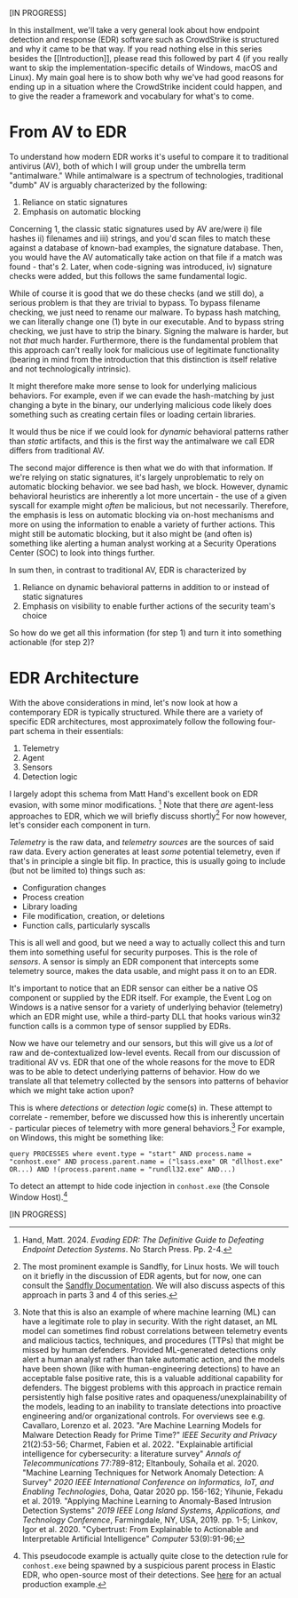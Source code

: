 \[IN PROGRESS\]

In this installment, we'll take a very general look about how endpoint detection and response (EDR) software such as CrowdStrike is structured and why it came to be that way. If you read nothing else in this series besides the [[Introduction]], please read this followed by part 4 (if you really want to skip the implementation-specific details of Windows, macOS and Linux). My main goal here is to show both why we've had good reasons for ending up in a situation where the CrowdStrike incident could happen, and to give the reader a framework and vocabulary for what's to come.
# From AV to EDR

To understand how modern EDR works it's useful to compare it to traditional antivirus (AV), both of which I will group under the umbrella term "antimalware." While antimalware is a spectrum of technologies, traditional "dumb" AV is arguably characterized by the following:

1. Reliance on static signatures
2. Emphasis on automatic blocking

Concerning 1, the classic static signatures used by AV are/were i) file hashes ii) filenames and iii) strings, and you'd scan files to match these against a database of known-bad examples, the signature database. Then, you would have the AV automatically take action on that file if a match was found - that's 2. Later, when code-signing was introduced, iv) signature checks were added, but this follows the same fundamental logic. 

While of course it is good that we do these checks (and we still do), a serious problem is that they are trivial to bypass. To bypass filename checking, we just need to rename our malware. To bypass hash matching, we can literally change one (1) byte in our executable. And to bypass string checking, we just have to strip the binary. Signing the malware is harder, but not *that* much harder. Furthermore, there is the fundamental problem that this approach can't really look for malicious use of legitimate functionality (bearing in mind from the introduction that this distinction is itself relative and not technologically intrinsic).

It might therefore make more sense to look for underlying malicious behaviors. For example, even if we can evade the hash-matching by just changing a byte in the binary, our underlying malicious code likely does something such as creating certain files or loading certain libraries. 

It would thus be nice if we could look for *dynamic* behavioral patterns rather than *static* artifacts, and this is the first way the antimalware we call EDR differs from traditional AV. 

The second major difference is then what we do with that information. If we're relying on static signatures, it's largely unproblematic to rely on automatic blocking behavior. we see bad hash, we block. However, dynamic behavioral heuristics are inherently a lot more uncertain - the use of a given syscall for example might *often* be malicious, but not necessarily. Therefore, the emphasis is less on automatic blocking via on-host mechanisms and more on using the information to enable a variety of further actions. This might still be automatic blocking, but it also might be (and often is) something like alerting a human analyst working at a Security Operations Center (SOC) to look into things further.

In sum then, in contrast to traditional AV, EDR is characterized by

1. Reliance on dynamic behavioral patterns in addition to or instead of static signatures
2. Emphasis on visibility to enable further actions of the security team's choice

So how do we get all this information (for step 1) and turn it into something actionable (for step 2)?

# EDR Architecture

With the above considerations in mind, let's now look at how a contemporary EDR is typically structured. While there are a variety of specific EDR architectures, most approximately follow the following four-part schema in their essentials:

1. Telemetry
2. Agent
3. Sensors
4. Detection logic

I largely adopt this schema from Matt Hand's excellent book on EDR evasion, with some minor modifications. [^1] Note that there *are* agent-less approaches to EDR, which we will briefly discuss shortly[^2] For now however, let's consider each component in turn.

*Telemetry* is the raw data, and *telemetry sources* are the sources of said raw data. Every action generates at least *some* potential telemetry, even if that's in principle a single bit flip. In practice, this is usually going to include (but not be limited to) things such as:

* Configuration changes
* Process creation
* Library loading
* File modification, creation, or deletions
* Function calls, particularly syscalls

This is all well and good, but we need a way to actually collect this and turn them into something useful for security purposes. This is the role of *sensors*. A sensor is simply an EDR component that intercepts some telemetry source, makes the data usable, and might pass it on to an EDR. 

It's important to notice that an EDR sensor can either be a native OS component or supplied by the EDR itself. For example, the Event Log on Windows is a native sensor for a variety of underlying behavior (telemetry) which an EDR might use, while a third-party DLL that hooks various win32 function calls is a common type of sensor supplied by EDRs.

Now we have our telemetry and our sensors, but this will give us a *lot* of raw and de-contextualized low-level events. Recall from our discussion of traditional AV vs. EDR that one of the whole reasons for the move to EDR was to be able to detect underlying patterns of behavior. How do we translate all that telemetry collected by the sensors into patterns of behavior which we might take action upon?

This is where *detections* or *detection logic* come(s) in. These attempt to correlate - remember, before we discussed how this is inherently uncertain - particular pieces of telemetry with more general behaviors.[^3] For example, on Windows, this might be something like:

```
query PROCESSES where event.type = "start" AND process.name = "conhost.exe" AND process.parent.name = ("lsass.exe" OR "dllhost.exe" OR...) AND !(process.parent.name = "rundll32.exe" AND...)
```

To detect an attempt to hide code injection in `conhost.exe` (the Console Window Host).[^4]

\[IN PROGRESS\]

[^1]: Hand, Matt. 2024. *Evading EDR: The Definitive Guide to Defeating Endpoint Detection Systems*. No Starch Press. Pp. 2-4.
[^2]: The most prominent example is Sandfly, for Linux hosts. We will touch on it briefly in the discussion of EDR agents, but for now, one can consult the [Sandfly Documentation](https://docs.sandflysecurity.com/docs/getting-started). We will also discuss aspects of this approach in parts 3 and 4 of this series.
[^4]: This pseudocode example is actually quite close to the detection rule for `conhost.exe` being spawned by a suspicious parent process in Elastic EDR, who open-source most of their detections. See [here](https://github.com/elastic/detection-rules/blob/main/rules/windows/execution_via_hidden_shell_conhost.toml) for an actual production example.
[^3]: Note that this is also an example of where machine learning (ML) can have a legitimate role to play in security. With the right dataset, an ML model can sometimes find robust correlations between telemetry events and malicious tactics, techniques, and procedures (TTPs) that might be missed by human defenders. Provided ML-generated detections only alert a human analyst rather than take automatic action, and the models have been shown (like with human-engineering detections) to have an acceptable false positive rate, this is a valuable additional capability for defenders. The biggest problems with this approach in practice remain persistently high false positive rates and opaqueness/unexplainability of the models, leading to an inability to translate detections into proactive engineering and/or organizational controls. For overviews see e.g. Cavallaro, Lorenzo et al. 2023. "Are Machine Learning Models for Malware Detection Ready for Prime Time?" *IEEE Security and Privacy* 21(2):53-56; Charmet, Fabien et al. 2022. "Explainable artificial intelligence for cybersecurity: a literature survey" *Annals of Telecommunications* 77:789-812; Eltanbouly, Sohaila et al. 2020. "Machine Learning Techniques for Network Anomaly Detection: A Survey" *2020 IEEE International Conference on Informatics, IoT, and Enabling Technologies*, Doha, Qatar 2020 pp. 156-162; Yihunie, Fekadu et al. 2019. "Applying Machine Learning to Anomaly-Based Intrusion Detection Systems" *2019 IEEE Long Island Systems, Applications, and Technology Conference*, Farmingdale, NY, USA, 2019. pp. 1-5; Linkov, Igor et al. 2020. "Cybertrust: From Explainable to Actionable and Interpretable Artificial Intelligence" *Computer* 53(9):91-96; 







